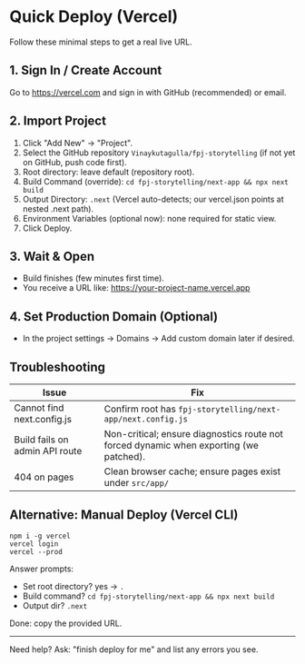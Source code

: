 # Quick Deploy (Vercel)

Follow these minimal steps to get a real live URL.

## 1. Sign In / Create Account
Go to https://vercel.com and sign in with GitHub (recommended) or email.

## 2. Import Project
1. Click "Add New" → "Project".
2. Select the GitHub repository `Vinaykutagulla/fpj-storytelling` (if not yet on GitHub, push code first).
3. Root directory: leave default (repository root).
4. Build Command (override): `cd fpj-storytelling/next-app && npx next build`
5. Output Directory: `.next` (Vercel auto-detects; our vercel.json points at nested .next path).
6. Environment Variables (optional now): none required for static view.
7. Click Deploy.

## 3. Wait & Open
- Build finishes (few minutes first time).
- You receive a URL like: https://your-project-name.vercel.app

## 4. Set Production Domain (Optional)
- In the project settings → Domains → Add custom domain later if desired.

## Troubleshooting
| Issue | Fix |
|-------|-----|
| Cannot find next.config.js | Confirm root has `fpj-storytelling/next-app/next.config.js` |
| Build fails on admin API route | Non-critical; ensure diagnostics route not forced dynamic when exporting (we patched). |
| 404 on pages | Clean browser cache; ensure pages exist under `src/app/` |

## Alternative: Manual Deploy (Vercel CLI)
```
npm i -g vercel
vercel login
vercel --prod
```
Answer prompts:
- Set root directory? yes → `.`
- Build command? `cd fpj-storytelling/next-app && npx next build`
- Output dir? `.next`

Done: copy the provided URL.

---
Need help? Ask: "finish deploy for me" and list any errors you see.

